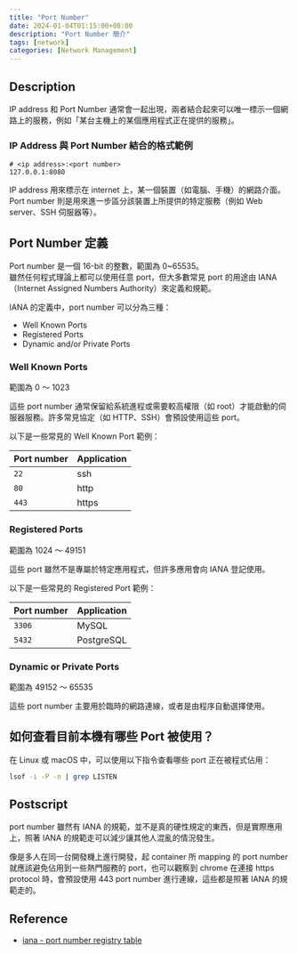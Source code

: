 ```yaml
---
title: "Port Number"
date: 2024-01-04T01:15:00+08:00
description: "Port Number 簡介"
tags: [network]
categories: [Network Management]
---
```


## Description

IP address 和 Port Number 通常會一起出現，兩者結合起來可以唯一標示一個網路上的服務，例如「某台主機上的某個應用程式正在提供的服務」。

### IP Address 與 Port Number 結合的格式範例

```text
# <ip address>:<port number>
127.0.0.1:8080
```

IP address 用來標示在 internet 上，某一個裝置（如電腦、手機）的網路介面。  
Port number 則是用來進一步區分該裝置上所提供的特定服務（例如 Web server、SSH 伺服器等）。

## Port Number 定義

Port number 是一個 16-bit 的整數，範圍為 0~65535。  
雖然任何程式理論上都可以使用任意 port，但大多數常見 port 的用途由 IANA（Internet Assigned Numbers Authority）來定義和規範。

IANA 的定義中，port number 可以分為三種：

- Well Known Ports
- Registered Ports
- Dynamic and/or Private Ports

### Well Known Ports

範圍為 0 ～ 1023

這些 port number 通常保留給系統進程或需要較高權限（如 root）才能啟動的伺服器服務。許多常見協定（如 HTTP、SSH）會預設使用這些 port。

以下是一些常見的 Well Known Port 範例：

| Port number | Application |
| ----------- | ----------- |
| `22`        | ssh         |
| `80`        | http        |
| `443`       | https       |

### Registered Ports

範圍為 1024 ～ 49151

這些 port 雖然不是專屬於特定應用程式，但許多應用會向 IANA 登記使用。

以下是一些常見的 Registered Port 範例：

| Port number | Application |
| ----------- | ----------- |
| `3306`      | MySQL       |
| `5432`      | PostgreSQL  |

### Dynamic or Private Ports

範圍為 49152 ～ 65535

這些 port number 主要用於臨時的網路連線，或者是由程序自動選擇使用。

## 如何查看目前本機有哪些 Port 被使用？

在 Linux 或 macOS 中，可以使用以下指令查看哪些 port 正在被程式佔用：

```bash
lsof -i -P -n | grep LISTEN
```

## Postscript

port number 雖然有 IANA 的規範，並不是真的硬性規定的東西，但是實際應用上，照著 IANA 的規範走可以減少讓其他人混亂的情況發生。

像是多人在同一台開發機上進行開發，起 container 所 mapping 的 port number 就應該避免佔用到一些熱門服務的 port，也可以觀察到 chrome 在連接 https protocol 時，會預設使用 443 port number 進行連線，這些都是照著 IANA 的規範走的。

## Reference

- [iana - port number registry table](<https://www.iana.org/assignments/service-names-port-numbers/service-names-port-numbers.xhtml>)
